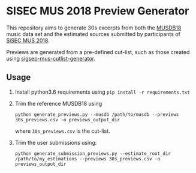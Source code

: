 # SISEC MUS 2018 Preview Generator

This repository aims to generate 30s excerpts from both the
[MUSDB18](https://sigsep.github.io/musdb.html) music data set and the estimated
sources submitted by participants of [SiSEC MUS 2018](https://sisec.inria.fr/).

Previews are generated from a pre-defined cut-list, such as those created using
[sigsep-mus-cutlist-generator](https://github.com/sigsep/sigsep-mus-cutlist-generator).

## Usage

1. Install python3.6 requirements using `pip install -r requirements.txt`

2. Trim the reference MUSDB18 using
    ```
    python generate_previews.py --musdb /path/to/musdb --previews 30s_previews.csv -o previews_output_dir
    ```
    where `30s_previews.csv` is the cut-list.

3. Trim the user submissions using:
    ```
    python generate_submission_previews.py --estimate_root_dir /path/to/my_estimations --previews 30s_previews.csv -o previews_output_dir
    ```
